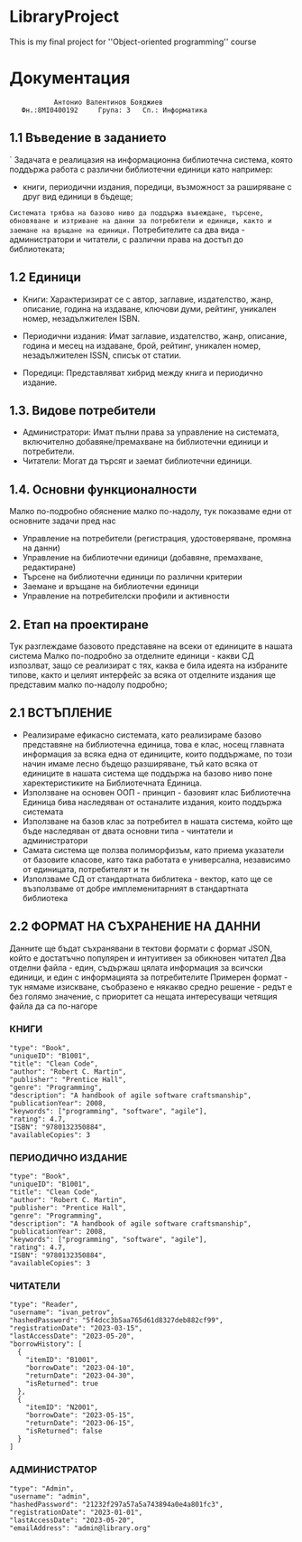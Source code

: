 # LibraryProject
This is my final project for ''Object-oriented programming'' course
  # Документация
               Антонио Валентинов Бояджиев
       Фн.:8MI0400192     Група: 3   Сп.: Информатика


## 1.1 Въведение в заданието
  ` Задачата е реалицазия на информационна библиотечна система, която поддържа работа с различни библиотечни единици като например:
  - книги, периодични издания, поредици, възможност за раширяване с друг вид единици в бъдеще;

` Системата трябва на базово ниво да поддържа въвеждане, търсене, обновяване и изтриване на данни за потребители и единици, както и заемане на връщане на единици.
` Потребителите са два вида - администратори и читатели, с различни права на достъп до библиотеката;

## 1.2 Единици
- Книги: Характеризират се с автор, заглавие, издателство, жанр, описание, година на издаване, ключови думи, рейтинг, уникален номер, незадължителен ISBN.

- Периодични издания: Имат заглавие, издателство, жанр, описание, година и месец на издаване, брой, рейтинг, уникален номер, незадължителен ISSN, списък от статии.

- Поредици: Представляват хибрид между книга и периодично издание.

## 1.3. Видове потребители
- Администратори: Имат пълни права за управление на системата, включително добавяне/премахване на библиотечни единици и потребители.
- Читатели: Могат да търсят и заемат библиотечни единици.

## 1.4. Основни функционалности
Малко по-подробно обяснение малко по-надолу, тук показваме едни от основните задачи пред нас
- Управление на потребители (регистрация, удостоверяване, промяна на данни)
- Управление на библиотечни единици (добавяне, премахване, редактиране)
- Търсене на библиотечни единици по различни критерии
- Заемане и връщане на библиотечни единици
- Управление на потребителски профили и активности
  
## 2. Eтап на проектиране
Тук разглеждаме базовото представяне на всеки от единиците в нашата система
Малко по-подробно за отделните единици - какви СД изпозлват, защо се реализират с тях, каква е била идеята на избраните типове, както и целият интерфейс за всяка от отделните издания ще представим малко по-надолу подробно;

## 2.1 ВСТЪПЛЕНИЕ
- Реализираме ефикасно системата, като реализираме базово представяне на библиотечна единица, това е клас, носещ главната информация за всяка една от единиците, които поддържаме, по този начин имаме лесно бъдещо разширяване, тъй като всяка от единиците в нашата система ще поддържа на базово ниво поне харектеристиките на Библиотечната Единица.
- Използване на основен ООП - принцип - базовият клас Библиотечна Единица бива наследяван от останалите издания, които поддържа системата
- Използване на базов клас за потребител в нашата система, който ще бъде наследяван от двата основни типа - чинтатели и администратори
- Самата система ще ползва полиморфизъм, като приема указатели от базовите класове, като така работата е универсална, независимо от единицата, потребителят и тн
- Използваме СД от стандартната библитека - вектор, като ще се възползваме от добре имплеменитарният в стандартната библиотека

## 2.2 ФОРМАТ НА СЪХРАНЕНИЕ НА ДАННИ
Данните ще бъдат съхранявани в тектови формати с формат JSON, който е достатъчно популярен и интуитивен за обикновен читател
Два отделни файла - един, съдържаш цялата информация за всичски единици, и един с информацията за потребителите
Примерен формат - тук нямаме изискване, съобразено е някакво средно решение - редът е без голямо значение, с приоритет са нещата интересуващи четящия файла да са по-нагоре

### КНИГИ

    "type": "Book",
    "uniqueID": "B1001",
    "title": "Clean Code",
    "author": "Robert C. Martin",
    "publisher": "Prentice Hall",
    "genre": "Programming",
    "description": "A handbook of agile software craftsmanship",
    "publicationYear": 2008,
    "keywords": ["programming", "software", "agile"],
    "rating": 4.7,
    "ISBN": "9780132350884",
    "availableCopies": 3


### ПЕРИОДИЧНО ИЗДАНИЕ 


    "type": "Book",
    "uniqueID": "B1001",
    "title": "Clean Code",
    "author": "Robert C. Martin",
    "publisher": "Prentice Hall",
    "genre": "Programming",
    "description": "A handbook of agile software craftsmanship",
    "publicationYear": 2008,
    "keywords": ["programming", "software", "agile"],
    "rating": 4.7,
    "ISBN": "9780132350884",
    "availableCopies": 3

### ЧИТАТЕЛИ


    "type": "Reader",
    "username": "ivan_petrov",
    "hashedPassword": "5f4dcc3b5aa765d61d8327deb882cf99",
    "registrationDate": "2023-03-15",
    "lastAccessDate": "2023-05-20",
    "borrowHistory": [
      {
        "itemID": "B1001",
        "borrowDate": "2023-04-10",
        "returnDate": "2023-04-30",
        "isReturned": true
      },
      {
        "itemID": "N2001",
        "borrowDate": "2023-05-15",
        "returnDate": "2023-06-15",
        "isReturned": false
      }
    ]

### АДМИНИСТРАТОР

    "type": "Admin",
    "username": "admin",
    "hashedPassword": "21232f297a57a5a743894a0e4a801fc3",
    "registrationDate": "2023-01-01",
    "lastAccessDate": "2023-05-20",
    "emailAddress": "admin@library.org"
